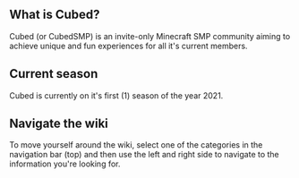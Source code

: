 ## What is Cubed?
Cubed (or CubedSMP) is an invite-only Minecraft SMP community aiming to achieve unique and fun experiences for all it's current members.

## Current season
Cubed is currently on it's first (1) season of the year 2021.

## Navigate the wiki
To move yourself around the wiki, select one of the categories in the navigation bar (top) and then use the left and right side to navigate to the information you're looking for.